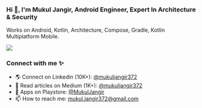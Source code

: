 ### Hi 👋, I'm Mukul Jangir, Android Engineer, Expert In Architecture & Security
Works on Android, Kotlin, Architecture, Compose, Gradle, Kotlin Multiplatform Mobile.

![](https://github-profile-trophy.vercel.app/?username=mukuljangir372)

### Connect with me ✨
- 🌎 Connect on Linkedin (10K+): [@mukuljangir372](https://www.linkedin.com/in/mukuljangir372)
- 📝 Read articles on Medium (1K+): [@mukuljangir372](https://medium.com/@mukuljangir372)
- 📌 Apps on Playstore: [@MukulJangir](https://play.google.com/store/apps/developer?id=Mukul+Jangir)
- 📫 How to reach me: mukul.jangir372@gmail.com











